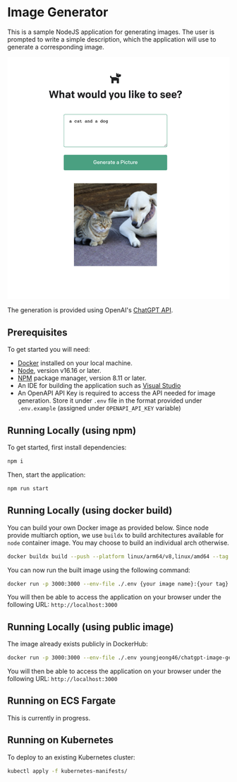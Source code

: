 # Image Generator
This is a sample NodeJS application for generating images. The user is prompted to write a simple description, which the application will use to generate a corresponding image. 

![a cat and a dog image](./public/index.png)

The generation is provided using OpenAI's [ChatGPT API](https://openai.com/api/).

## Prerequisites
To get started you will need:
- [Docker](https://docs.docker.com/install/) installed on your local machine.
- [Node](https://nodejs.org/en/), version v16.16 or later.
- [NPM](https://www.npmjs.com/) package manager, version 8.11 or later.
- An IDE for building the application such as [Visual Studio](https://visualstudio.microsoft.com/)
- An OpenAPI API Key is required to access the API needed for image generation. Store it under `.env` file in the format provided under `.env.example` (assigned under `OPENAPI_API_KEY` variable)

## Running Locally (using npm)

To get started, first install dependencies:

```sh
npm i
```

Then, start the application:

```sh
npm run start
```

## Running Locally (using docker build)

You can build your own Docker image as provided below. Since node provide multiarch option, we use `buildx` to build architectures available for `node` container image. You may choose to build an individual arch otherwise.

```sh
docker buildx build --push --platform linux/arm64/v8,linux/amd64 --tag {your image name}:{your tag} .
```

You can now run the built image using the following command:

```sh
docker run -p 3000:3000 --env-file ./.env {your image name}:{your tag}
```

You will then be able to access the application on your browser under the following URL: `http://localhost:3000`

## Running Locally (using public image)

The image already exists publicly in DockerHub:

```sh
docker run -p 3000:3000 --env-file ./.env youngjeong46/chatgpt-image-generator:alpine
```

You will then be able to access the application on your browser under the following URL: `http://localhost:3000`

## Running on ECS Fargate

This is currently in progress.

<!-- The [AWS CDK](https://aws.amazon.com/cdk/) is used to deploy the application to [ECS Fargate](https://aws.amazon.com/fargate/) and is protected with [AWS WAF](https://aws.amazon.com/waf/) via the CDK for C#. Follow the instructions in the [README.md](CdkGeoLocationApi/README.md).

Alternatively, you can use the [Docker Compose for Amazon ECS](https://docs.docker.com/cloud/ecs-integration/) integration to launch the application to ECS Fargate by using the Docker CLI. You can look at [docker-compose-ecs-demo.yml](docker-compose-ecs-demo.yml) to see a simple example. **Note:** the GeoLocationAPI project uses [OpenTelemetry](https://opentelemetry.io/) and since the Docker Compose for Amazon ECS integration currently doesn't support creating sidecars in the task definition, this simple example doesn't showcase the [aws-otel-collector](https://github.com/aws-observability/aws-otel-collector). To see that functionality, deploy with the CDK instead as mentioned above in the [README.md](CdkGeoLocationApi/README.md). -->

## Running on Kubernetes

To deploy to an existing Kubernetes cluster:

```sh
kubectl apply -f kubernetes-manifests/
```

<!-- The [geolocationapi.yaml](/templates/geolocationapi.yaml) manifest doesn't expose the service via a load balancer so in order to test do something like this:

```sh
kubectl exec -it busybox -n default -- wget -qO- http://{Service-IP}:{Port}/api/v1/geolocation/8.8.8.8
``` -->